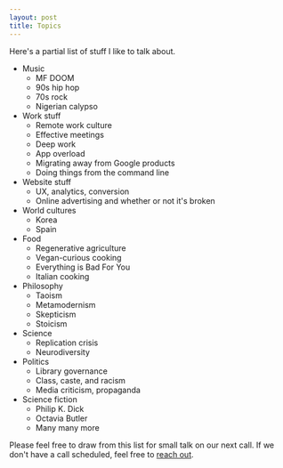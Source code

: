 ```yaml
---
layout: post
title: Topics
---
```


Here's a partial list of stuff I like to talk about.

- Music
    - MF DOOM
    - 90s hip hop
    - 70s rock
    - Nigerian calypso
- Work stuff
    - Remote work culture
    - Effective meetings
    - Deep work
    - App overload
    - Migrating away from Google products
    - Doing things from the command line
- Website stuff
    - UX, analytics, conversion
    - Online advertising and whether or not it's broken
- World cultures
    - Korea
    - Spain
- Food
    - Regenerative agriculture
    - Vegan-curious cooking
    - Everything is Bad For You
    - Italian cooking
- Philosophy
    - Taoism
    - Metamodernism
    - Skepticism
    - Stoicism
- Science
    - Replication crisis
    - Neurodiversity
- Politics
    - Library governance
    - Class, caste, and racism
    - Media criticism, propaganda
- Science fiction
    - Philip K. Dick
    - Octavia Butler
    - Many many more

Please feel free to draw from this list for small talk on our next call. If we don't have a call scheduled, feel free to [reach out](/contact).
